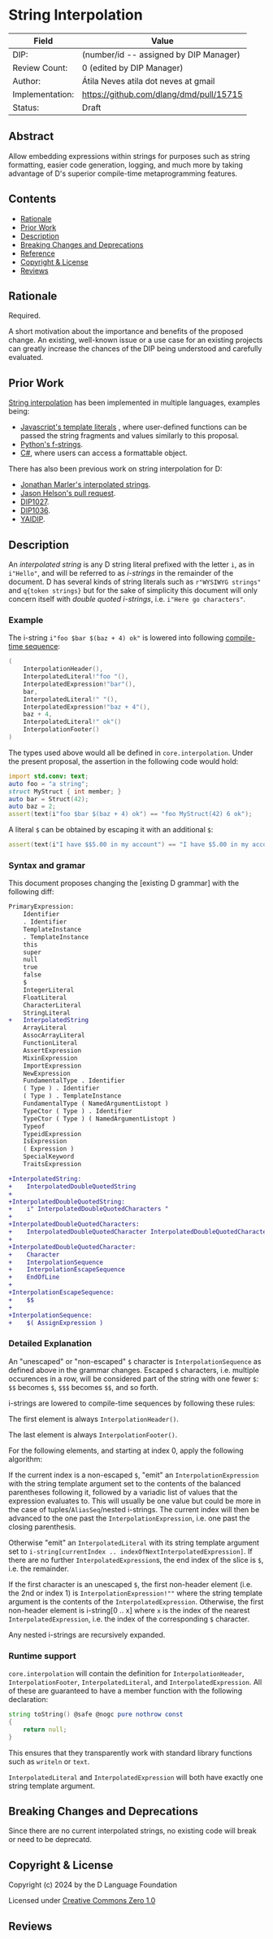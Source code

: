 # String Interpolation

| Field           | Value                                                           |
|-----------------|-----------------------------------------------------------------|
| DIP:            | (number/id -- assigned by DIP Manager)                          |
| Review Count:   | 0 (edited by DIP Manager)                                       |
| Author:         | Átila Neves atila dot neves at gmail                            |
| Implementation: | https://github.com/dlang/dmd/pull/15715                         |
| Status:         | Draft                                                           |

## Abstract

Allow embedding expressions within strings for purposes such as string
formatting, easier code generation, logging, and much more by taking
advantage of D's superior compile-time metaprogramming features.


## Contents
* [Rationale](#rationale)
* [Prior Work](#prior-work)
* [Description](#description)
* [Breaking Changes and Deprecations](#breaking-changes-and-deprecations)
* [Reference](#reference)
* [Copyright & License](#copyright--license)
* [Reviews](#reviews)

## Rationale
Required.

A short motivation about the importance and benefits of the proposed change.  An existing,
well-known issue or a use case for an existing projects can greatly increase the
chances of the DIP being understood and carefully evaluated.

## Prior Work

[String
interpolation](https://en.wikipedia.org/wiki/String_interpolation) has
been implemented in multiple languages, examples being:
* [Javascript's template
literals](https://developer.mozilla.org/en-US/docs/Web/JavaScript/Reference/Template_literals)
, where user-defined functions can be passed the string fragments and
values similarly to this proposal.
* [Python's
  f-strings](https://docs.python.org/3/tutorial/inputoutput.html#tut-f-strings).
* [C#](https://learn.microsoft.com/en-us/dotnet/csharp/language-reference/tokens/interpolated),
  where users can access a formattable object.

There has also been previous work on string interpolation for D:
* [Jonathan Marler's interpolated strings](http://github.com/dlang/dmd/pull/7988).
* [Jason Helson's pull request](https://github.com/dlang/DIPs/pull/140).
* [DIP1027](https://github.com/dlang/DIPs/blob/master/DIPs/rejected/DIP1027.md).
* [DIP1036](https://github.com/dlang/DIPs/blob/master/DIPs/other/DIP1036.md).
* [YAIDIP](https://github.com/John-Colvin/YAIDIP).

## Description

An _interpolated string_ is any D string literal prefixed with the
letter `i`, as in `i"Hello"`, and will be referred to as _i-strings_
in the remainder of the document. D has several kinds of string
literals such as `r"WYSIWYG strings"` and `q{token strings}` but for
the sake of simplicity this document will only concern itself with
_double quoted i-strings_, i.e. `i"Here go characters"`.

### Example

The i-string `i"foo $bar $(baz + 4) ok"` is lowered into following
[compile-time sequence](https://dlang.org/articles/ctarguments.html):

```d
(
    InterpolationHeader(),
    InterpolatedLiteral!"foo "(),
    InterpolatedExpression!"bar"(),
    bar,
    InterpolatedLiteral!" "(),
    InterpolatedExpression!"baz + 4"(),
    baz + 4,
    InterpolatedLiteral!" ok"()
    InterpolationFooter()
)
```

The types used above would all be defined in `core.interpolation`.
Under the present proposal, the assertion in the following code would
hold:

```d
import std.conv: text;
auto foo = "a string";
struct MyStruct { int member; }
auto bar = Struct(42);
auto baz = 2;
assert(text(i"foo $bar $(baz + 4) ok") == "foo MyStruct(42) 6 ok");
```

A literal `$` can be obtained by escaping it with an additional `$`:

```d
assert(text(i"I have $$5.00 in my account") == "I have $5.00 in my account");
```

### Syntax and gramar

This document proposes changing the [existing D grammar] with the following
diff:


```diff
PrimaryExpression:
    Identifier
    . Identifier
    TemplateInstance
    . TemplateInstance
    this
    super
    null
    true
    false
    $
    IntegerLiteral
    FloatLiteral
    CharacterLiteral
    StringLiteral
+   InterpolatedString
    ArrayLiteral
    AssocArrayLiteral
    FunctionLiteral
    AssertExpression
    MixinExpression
    ImportExpression
    NewExpression
    FundamentalType . Identifier
    ( Type ) . Identifier
    ( Type ) . TemplateInstance
    FundamentalType ( NamedArgumentListopt )
    TypeCtor ( Type ) . Identifier
    TypeCtor ( Type ) ( NamedArgumentListopt )
    Typeof
    TypeidExpression
    IsExpression
    ( Expression )
    SpecialKeyword
    TraitsExpression

+InterpolatedString:
+    InterpolatedDoubleQuotedString
+
+InterpolatedDoubleQuotedString:
+    i" InterpolatedDoubleQuotedCharacters "
+
+InterpolatedDoubleQuotedCharacters:
+    InterpolatedDoubleQuotedCharacter InterpolatedDoubleQuotedCharacters
+
+InterpolatedDoubleQuotedCharacter:
+    Character
+    InterpolationSequence
+    InterpolationEscapeSequence
+    EndOfLine
+
+InterpolationEscapeSequence:
+    $$
+
+InterpolationSequence:
+    $( AssignExpression )
```


### Detailed Explanation

An "unescaped" or "non-escaped" `$` character is `InterpolationSequence`
as defined above in the grammar changes. Escaped `$` characters, i.e.
multiple occurences in a row, will be considered part of the string with
one fewer `$`: `$$` becomes `$`, `$$$` becomes `$$`, and so forth.

i-strings are lowered to compile-time sequences by following these rules:

The first element is always `InterpolationHeader()`.

The last element is always `InterpolationFooter()`.

For the following elements, and starting at index 0, apply the
following algorithm:

If the current index is a non-escaped `$`, "emit" an
`InterpolationExpression` with the string template argument set to the
contents of the balanced parentheses following it, followed by a
variadic list of values that the expression evaluates to. This will
usually be one value but could be more in the case of
tuples/`AliasSeq`/nested i-strings. The current index will then be
advanced to the one past the `InterpolationExpression`, i.e. one past
the closing parenthesis.

Otherwise "emit" an `InterpolatedLiteral` with its string template
argument set to
`i-string[currentIndex .. indexOfNextInterpolatedExpression]`.
If there are no further `InterpolatedExpression`s, the end index of the
slice is `$`, i.e. the remainder.

If the first character is an unescaped `$`, the first non-header
element (i.e. the 2nd or index 1) is `InterpolationExpression!""`
where the string template argument is the contents of the
`InterpolatedExpression`. Otherwise, the first non-header element is
i-string[0 .. x] where `x` is the index of the nearest
`InterpolatedExpression`, i.e. the index of the corresponding `$`
character.

Any nested i-strings are recursively expanded.


### Runtime support

`core.interpolation` will contain the definition for
`InterpolationHeader`, `InterpolationFooter`, `InterpolatedLiteral`,
and `InterpolatedExpression`. All of these are guaranteed to have a
member function with the following declaration:


```d
string toString() @safe @nogc pure nothrow const
{
    return null;
}
```

This ensures that they transparently work with standard library
functions such as `writeln` or `text`.

`InterpolatedLiteral` and `InterpolatedExpression` will both have exactly
one string template argument.


## Breaking Changes and Deprecations

Since there are no current interpolated strings, no existing code will
break or need to be deprecatd.


## Copyright & License
Copyright (c) 2024 by the D Language Foundation

Licensed under [Creative Commons Zero 1.0](https://creativecommons.org/publicdomain/zero/1.0/legalcode.txt)


## Reviews
